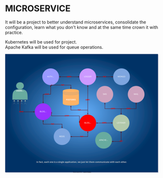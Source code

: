 # MICROSERVICE

It will be a project to better understand microservices, consolidate the configuration, learn what you don't know and at the same time crown it with practice.

Kubernetes will be used for project.  
Apache Kafka will be used for queue operations.

![](microservice.svg)